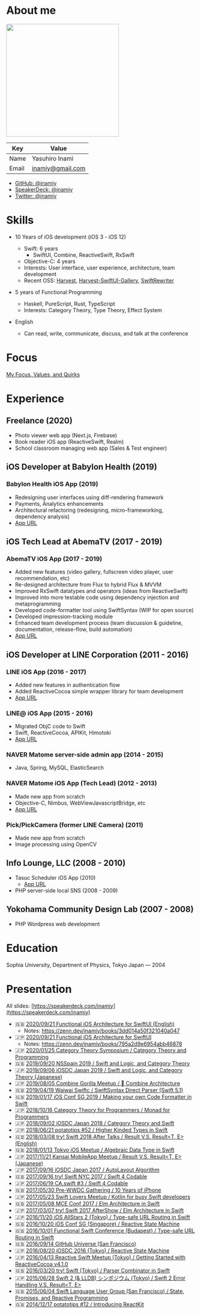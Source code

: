 # About me

<img src="https://avatars1.githubusercontent.com/u/138476?s=460&v=4" width="300">

| Key | Value |
|-----|-------|
| Name | Yasuhiro Inami |
| Email | inamiy@gmail.com |

- [GitHub: @inamiy](https://github.com/inamiy)
- [SpeakerDeck: @inamiy](https://speakerdeck.com/inamiy)
- [Twitter: @inamiy](https://github.com/inamiy)

# Skills

- 10 Years of iOS development (iOS 3 - iOS 12)
    - Swift: 6 years
        - SwiftUI, Combine, ReactiveSwift, RxSwift
    - Objective-C: 4 years
    - Interests: User interface, user experience, architecture, team development
    - Recent OSS: [Harvest](https://github.com/inamiy/Harvest), [Harvest-SwiftUI-Gallery](https://github.com/inamiy/Harvest-SwiftUI-Gallery), [SwiftRewriter](https://github.com/inamiy/SwiftRewriter)

- 5 years of Functional Programming
    - Haskell, PureScript, Rust, TypeScript
    - Interests: Category Theory, Type Theory, Effect System

- English
    - Can read, write, communicate, discuss, and talk at the conference

# Focus

[My Focus, Values, and Quirks](https://gist.github.com/inamiy/d2575652e7164484f1cd7feb34127792)

# Experience

## Freelance (2020)

- Photo viewer web app (Next.js, Firebase)
- Book reader iOS app (ReactiveSwift, Realm)
- School classroom managing web app (Sales & Test engineer)

## iOS Developer at Babylon Health (2019)

### Babylon Health iOS App (2019)

- Redesigning user interfaces using diff-rendering framework
- Payments, Analytics enhancements
- Architectural refactoring (redesigning, micro-frameworking, dependency analysis)
- [App URL](https://apps.apple.com/jp/app/babylon-healthcare-services/id858558101)

## iOS Tech Lead at AbemaTV (2017 - 2019)

### AbemaTV iOS App (2017 - 2019)

- Added new features (video gallery, fullscreen video player, user recommendation, etc)
- Re-designed architecture from Flux to hybrid Flux & MVVM
- Improved RxSwift datatypes and operators (ideas from ReactiveSwift)
- Improved into more testable code using dependency injection and metaprogramming
- Developed code-formatter tool using SwiftSyntax (WIP for open source)
- Developed impression-tracking module
- Enhanced team development process (team discussion & guideline, documentation, release-flow, build automation)
- [App URL](https://itunes.apple.com/jp/app/id1074866833?mt=8)

## iOS Developer at LINE Corporation (2011 - 2016)

### LINE iOS App (2016 - 2017)

- Added new features in authentication flow
- Added ReactiveCocoa simple wrapper library for team development
- [App URL](https://itunes.apple.com/jp/app/line/id443904275?mt=8)

### LINE@ iOS App (2015 - 2016)

- Migrated ObjC code to Swift
- Swift, ReactiveCocoa, APIKit, Himotoki
- [App URL](https://itunes.apple.com/jp/app/line/id958585781?mt=8)

### NAVER Matome server-side admin app (2014 - 2015)

- Java, Spring, MySQL, ElasticSearch

### NAVER Matome iOS App (Tech Lead) (2012 - 2013)

- Made new app from scratch
- Objective-C, Nimbus, WebViewJavascriptBridge, etc
- [App URL](https://itunes.apple.com/jp/app/id433122682?mt=8)

### Pick/PickCamera (former LINE Camera) (2011)

- Made new app from scratch
- Image processing using OpenCV

## Info Lounge, LLC (2008 - 2010)

- Tasuc Scheduler iOS App (2010)
    - [App URL](https://apps.tasuc.com/en/)
- PHP server-side local SNS (2008 - 2009)

## Yokohama Community Design Lab (2007 - 2008)

- PHP Wordpress web development

# Education

Sophia University, Department of Physics, Tokyo Japan — 2004

# Presentation

All slides: [https://speakerdeck.com/inamiy](https://speakerdeck.com/inamiy)

- 🇬🇧 [2020/09/21 Functional iOS Architecture for SwiftUI (English)](https://speakerdeck.com/inamiy/functional-ios-architecture-for-swiftui)
    - Notes: https://zenn.dev/inamiy/books/3dd014a50f321040a047
- 🇯🇵 [2020/09/21 Functional iOS Architecture for SwiftUI](https://speakerdeck.com/inamiy/iosdc-japan-2020)
    - Notes: https://zenn.dev/inamiy/books/795a2d9e6954abb46878
- 🇯🇵 [2020/01/25 Category Theory Symposium / Category Theory and Programming](https://speakerdeck.com/inamiy/category-theory-and-programming)
- 🇬🇧 [2019/09/20 NSSpain 2019 / Swift and Logic, and Category Theory](https://speakerdeck.com/inamiy/swift-programming-and-logic)
- 🇯🇵 [2019/09/06 iOSDC Japan 2019 / Swift and Logic, and Category Theory (Japanese)](https://speakerdeck.com/inamiy/swift-and-logic-and-category-theory)
- 🇯🇵 [2019/08/05 Combine Gorilla Meetup /  Combine Architecture](https://speakerdeck.com/inamiy/combine-architecture)
- 🇬🇧 [2019/04/19 Waiwai Swiftc / SwiftSyntax Direct Parser (Swift 5.1)](https://speakerdeck.com/inamiy/swiftsyntax-direct-parser-swift-5-dot-1)
- 🇬🇧 [2019/01/17 iOS Conf SG 2019 / Making your own Code Formatter in Swift](https://speakerdeck.com/inamiy/making-your-own-code-formatter-in-swift)
- 🇯🇵 [2018/10/16 Category Theory for Programmers / Monad for Programmers](https://speakerdeck.com/inamiy/number-cat4pg)
- 🇯🇵 [2018/09/02 iOSDC Japan 2018 / Category Theory and Swift](https://speakerdeck.com/inamiy/iosdc-japan-1)
- 🇯🇵 [2018/06/21 potatotips #52 / Higher Kinded Types in Swift](https://speakerdeck.com/inamiy/swiftdegao-kaindoduo-xiang)
- 🇬🇧 [2018/03/08 try! Swift 2018 After Talks / Result<T> V.S. Result<T, E> (English)](https://speakerdeck.com/inamiy/result-v-dot-s-result-t-e-english)
- 🇬🇧 [2018/01/13 Tokyo iOS Meetup / Algebraic Data Type in Swift](https://speakerdeck.com/inamiy/algebraic-data-type-in-swift)
- 🇯🇵 [2017/11/21 Kansai MobileApp Meetup / Result<T> V.S. Result<T, E> (Japanese)](https://speakerdeck.com/inamiy/result-v-dot-s-result-t-e)
- 🇯🇵 [2017/09/16 iOSDC Japan 2017 / AutoLayout Algorithm](https://speakerdeck.com/inamiy/autolayout-algorithm)
- 🇬🇧 [2017/09/16 try! Swift NYC 2017 / Swift 4 Codable](https://speakerdeck.com/inamiy/swift-4-codable-try-swift-nyc-2017)
- 🇯🇵 [2017/06/19 CA.swift #3 / Swift 4 Codable](https://speakerdeck.com/inamiy/swift-4-codable)
- 🇬🇧 [2017/05/30 Pre-WWDC Gathering / 10 Years of iPhone](https://speakerdeck.com/inamiy/10-years-of-iphone)
- 🇯🇵 [2017/05/23 Swift Lovers Meetup / Kotlin for busy Swift developers](https://speakerdeck.com/inamiy/mang-siiswiftenziniafalsetamefalsekotlinru-men)
- 🇬🇧 [2017/05/08 MCE Conf 2017 / Elm Architecture in Swift](https://speakerdeck.com/inamiy/elm-architecture-in-swift)
- 🇯🇵 [2017/03/07 try! Swift 2017 AfterShow / Elm Architecture in Swift](https://speakerdeck.com/inamiy/swiftdeelmwozuo-ru-japanese)
- 🇯🇵 [2016/11/20 iOS AllStars 2 (Tokyo) / Type-safe URL Routing in Swift](https://eventdots.jp/event/602872)
- 🇬🇧 [2016/10/20 iOS Conf SG (Singapore) / Reactive State Machine](https://engineers.sg/video/reactive-state-machine-ios-conf-sg-2016--1210)
- 🇬🇧 [2016/10/01 Functional Swift Conference (Budapest) / Type-safe URL Routing in Swift](http://2016.funswiftconf.com/)
- 🇬🇧 [2016/09/14 GitHub Universe (San Francisco)](https://engineering.linecorp.com/ja/blog/panel-discussion-at-github-universe-2016/)
- 🇯🇵 [2016/08/20 iOSDC 2016 (Tokyo) / Reactive State Machine](https://iosdc.jp/2016/c/node/32)
- 🇯🇵 [2016/04/13 Reactive Swift Meetup (Tokyo) / Getting Started with ReactiveCocoa v4.1.0](https://eventdots.jp/event/584117)
- 🇬🇧 [2016/03/20 try! Swift (Tokyo) / Parser Combinator in Swift](https://realm.io/news/tryswift-yasuhiro-inami-parser-combinator/)
- 🇯🇵 [2015/06/28 Swift 2 (& LLDB) シンポジウム (Tokyo) / Swift 2 Error Handling V.S. Result\<T, E\>](https://realm.connpass.com/event/16556/)
- 🇬🇧 [2015/06/04 Swift Language User Group (San Francisco) / State, Promises, and Reactive Programming](https://realm.io/news/state-promises-reactive-programming/)
- 🇬🇧 [2014/12/17 potatotips #12 / Introducing ReactKit](https://speakerdeck.com/inamiy/introducing-reactkit)
